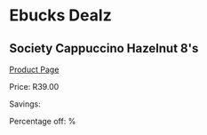 
# Ebucks Dealz
## Society Cappuccino Hazelnut 8's
[Product Page](https://www.ebucks.com/web/shop/productSelected.do?prodId=1201738038&catId=908607666)

Price: R39.00

Savings: 

Percentage off: %
	